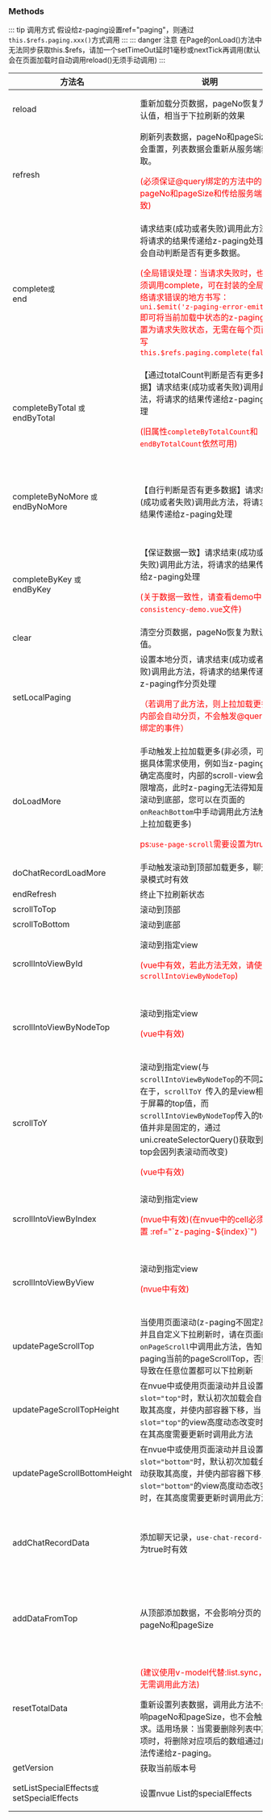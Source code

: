 ### Methods

::: tip 调用方式
假设给z-paging设置ref="paging"，则通过`this.$refs.paging.xxx()`方式调用
:::
::: danger 注意
在Page的onLoad()方法中无法同步获取this.$refs，请加一个setTimeOut延时1毫秒或nextTick再调用(默认会在页面加载时自动调用reload()无须手动调用)
:::

| 方法名                                                       | 说明                                                         | 参数                                                         |
| ------------------------------------------------------------ | ------------------------------------------------------------ | ------------------------------------------------------------ |
| reload                                                       | 重新加载分页数据，pageNo恢复为默认值，相当于下拉刷新的效果   | `参数1(非必填)`:(传true或false，默认为false)reload时是否展示下拉刷新动画，默认为否 |
| refresh <Badge text="2.0.4"/>                                | 刷新列表数据，pageNo和pageSize不会重置，列表数据会重新从服务端获取。<p style="color:red;">(必须保证@query绑定的方法中的pageNo和pageSize和传给服务端的一致)</p> | -                                                            |
| complete`或`<br/>end <Badge text="2.0.2"/>                   | 请求结束(成功或者失败)调用此方法，将请求的结果传递给z-paging处理，会自动判断是否有更多数据。<p style="color:red;">(全局错误处理：当请求失败时，也必须调用complete，可在封装的全局网络请求错误的地方书写：`uni.$emit('z-paging-error-emit');`  即可将当前加载中状态的z-paging设置为请求失败状态，无需在每个页面中写`this.$refs.paging.complete(false)`)</p> | `参数1(必填)`:请求结果数组；<br>`参数2(非必填)`:是否请求成功，不填默认为true。<br><p style="color:red;">请求失败时直接调用：`this.$refs.paging.complete(false)`; 即可；如果只是想表达请求结束，则调用：`this.$refs.paging.complete()`; 即可</p> |
| completeByTotal <Badge text="2.0.6"/> `或`<br>endByTotal <Badge text="2.0.6"/> | 【通过totalCount判断是否有更多数据】请求结束(成功或者失败)调用此方法，将请求的结果传递给z-paging处理<p style="color:red;">(旧属性`completeByTotalCount`和`endByTotalCount`依然可用)</p> | `参数1(必填)`:请求结果数组；<br/>`参数2(必填)`:totalCount(列表总数)<br/>`参数3(非必填)`:是否请求成功，不填默认为true |
| completeByNoMore <Badge text="1.9.2"/> `或`<br/>endByNoMore <Badge text="2.0.2"/> | 【自行判断是否有更多数据】请求结束(成功或者失败)调用此方法，将请求的结果传递给z-paging处理 | `参数1(必填)`:请求结果数组；<br/>`参数2(必填)`:是否有更多数据，若为true则可以继续滚动到底部加载更多，但如果在某个时刻参数1传入了空数组，也代表着没有更多数据了；<br/>`参数3(非必填)`:是否请求成功，不填默认为true |
| completeByKey <Badge text="1.6.4"/> `或`<br/>endByKey <Badge text="2.0.2"/> | 【保证数据一致】请求结束(成功或者失败)调用此方法，将请求的结果传递给z-paging处理<p style="color:red;">(关于数据一致性，请查看demo中`consistency-demo.vue`文件)</p> | `参数1(必填)`:请求结果数组；<br/>`参数2(必填)`:dataKey，需与:data-key绑定的一致；<br/>`参数3(非必填)`:是否请求成功，不填默认为true |
| clear <Badge text="2.1.0"/>                                  | 清空分页数据，pageNo恢复为默认值。                           | -                                                            |
| setLocalPaging                                               | 设置本地分页，请求结束(成功或者失败)调用此方法，将请求的结果传递给z-paging作分页处理<p style="color:red;">（若调用了此方法，则上拉加载更多时内部会自动分页，不会触发@query所绑定的事件）</p> | `参数1(必填)`:请求结果数组；<br/>`参数2(非必填)`:是否请求成功，不填默认为true |
| doLoadMore                                                   | 手动触发上拉加载更多(非必须，可依据具体需求使用，例如当z-paging未确定高度时，内部的scroll-view会无限增高，此时z-paging无法得知是否滚动到底部，您可以在页面的`onReachBottom`中手动调用此方法触发上拉加载更多) <p style="color:red;">ps:`use-page-scroll`需要设置为true</p> | -                                                            |
| doChatRecordLoadMore                                         | 手动触发滚动到顶部加载更多，聊天记录模式时有效               | -                                                            |
| endRefresh <Badge text="2.1.0"/>                                                   | 终止下拉刷新状态                                             | -                                                            |
| scrollToTop                                                  | 滚动到顶部                                                   | `参数1(非必填)`:是否有动画效果，默认为是                     |
| scrollToBottom                                               | 滚动到底部                                                   | `参数1(非必填)`:是否有动画效果，默认为是                     |
| scrollIntoViewById                                           | 滚动到指定view<p style="color:red;">(vue中有效，若此方法无效，请使用`scrollIntoViewByNodeTop`)</p> | `参数1(必填)`需要滚动到的view的id值，不包含"#"；<br/>`参数2(非必填)`:偏移量，单位为px，默认为0；<br/>`参数3(非必填)`:是否有动画效果，默认为否 |
| scrollIntoViewByNodeTop <Badge text="1.7.4"/>                | 滚动到指定view<p style="color:red;">(vue中有效)</p>          | `参数1(必填)`:需要滚动的view的top值(通过uni.createSelectorQuery()获取)；<br/>`参数2(非必填)`:偏移量，单位为px，默认为0；<br/>`参数3(非必填)`:是否有动画效果，默认为否 |
| scrollToY <Badge text="2.1.0"/>                              | 滚动到指定view(与`scrollIntoViewByNodeTop`的不同之处在于，`scrollToY `传入的是view相对于屏幕的top值，而`scrollIntoViewByNodeTop`传入的top值并非是固定的，通过uni.createSelectorQuery()获取到的top会因列表滚动而改变)<p style="color:red;">(vue中有效)</p> | `参数1(必填)`:需要滚动到的view的top值，单位为px；<br/>`参数2(非必填)`:偏移量，单位为px，默认为0；<br/>`参数3(非必填)`:是否有动画效果，默认为否 |
| scrollIntoViewByIndex                                        | 滚动到指定view<p style="color:red;">(nvue中有效)(在nvue中的cell必须设置 :ref="\`z-paging-${index}\`")</p> | `参数1(必填)`:需要滚动到的view的index(第几个)；<br/>`参数2(非必填)`:偏移量，单位为px，默认为0；<br/>`参数3(非必填)`:是否有动画效果，默认为否 |
| scrollIntoViewByView                                         | 滚动到指定view<p style="color:red;">(nvue中有效)</p>         | `参数1(必填)`:需要滚动到的view(通过`this.$refs.xxx`获取)；<br/>`参数2(非必填)`:偏移量，单位为px，默认为0；<br/>`参数3(非必填)`:是否有动画效果，默认为否 |
| updatePageScrollTop                                          | 当使用页面滚动(z-paging不固定高度)并且自定义下拉刷新时，请在页面的`onPageScroll`中调用此方法，告知z-paging当前的pageScrollTop，否则会导致在任意位置都可以下拉刷新 | `参数1(必填)`:从page的onPageScroll中获取的scrollTop          |
| updatePageScrollTopHeight                                    | 在nvue中或使用页面滚动并且设置了`slot="top"`时，默认初次加载会自动获取其高度，并使内部容器下移，当`slot="top"`的view高度动态改变时，在其高度需要更新时调用此方法 | -                                                            |
| updatePageScrollBottomHeight                                 | 在nvue中或使用页面滚动并且设置了`slot="bottom"`时，默认初次加载会自动获取其高度，并使内部容器下移，当`slot="bottom"`的view高度动态改变时，在其高度需要更新时调用此方法 | -                                                            |
| addChatRecordData                                            | 添加聊天记录，`use-chat-record-mode`为true时有效             | `参数1(必填)`:需要添加的聊天数据，可以是一条数据或一组数据；<br/>`参数2(非必填)`:是否滚动到底部，不填默认为true；<br/>`参数3(非必填)`:是否使用动画滚动到底部，不填默认为true |
| addDataFromTop                                               | 从顶部添加数据，不会影响分页的pageNo和pageSize               | `参数1(必填)`:需要添加的数据，可以是一条数据或一组数据；<br/>`参数2(非必填)`:是否滚动到顶部，不填默认为true；<br/>`参数3(非必填)`:是否使用动画滚动到顶部，不填默认为true |
| resetTotalData <Badge text="不推荐" type="error"/>           | <p style="color:red;">(建议使用v-model代替:list.sync，则无需调用此方法)</p>重新设置列表数据，调用此方法不会影响pageNo和pageSize，也不会触发请求。适用场景：当需要删除列表中某一项时，将删除对应项后的数组通过此方法传递给z-paging。 | `参数1(必填)`:修改后的列表数组                               |
| getVersion                                                   | 获取当前版本号                                               | -                                                            |
| setListSpecialEffects`或`<br>setSpecialEffects <Badge text="2.0.4"/> | 设置nvue List的specialEffects                                | `参数1(必填)`:参见[https://uniapp.dcloud.io/component/list?id=listsetspecialeffects]( |